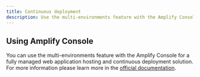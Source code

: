 ```yaml
---
title: Continuous deployment
description: Use the multi-environments feature with the Amplify Console for a fully managed web application hosting and continuous deployment solution.
---
```


## Using Amplify Console

You can use the multi-environments feature with the Amplify Console for a fully managed web application hosting and continuous deployment solution. For more information please learn more in the [official documentation](https://docs.aws.amazon.com/amplify/latest/userguide/multi-environments.html).
